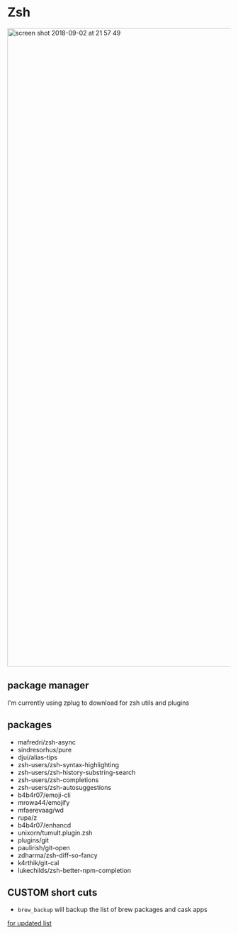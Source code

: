 # Zsh

<img width="1440" alt="screen shot 2018-09-02 at 21 57 49" src="https://user-images.githubusercontent.com/1071113/44960656-4310d100-aefb-11e8-98af-d2c0895cb7cf.png">

## package manager
I'm currently using zplug to download for zsh utils and plugins

## packages
- mafredri/zsh-async
- sindresorhus/pure
- djui/alias-tips
- zsh-users/zsh-syntax-highlighting
- zsh-users/zsh-history-substring-search
- zsh-users/zsh-completions
- zsh-users/zsh-autosuggestions
- b4b4r07/emoji-cli
- mrowa44/emojify
- mfaerevaag/wd
- rupa/z
- b4b4r07/enhancd
- unixorn/tumult.plugin.zsh
- plugins/git
- paulirish/git-open
- zdharma/zsh-diff-so-fancy
- k4rthik/git-cal
- lukechilds/zsh-better-npm-completion

## CUSTOM short cuts

- `brew_backup` will backup the list of brew packages and cask apps

[for updated list](../zsh/zshrc)
